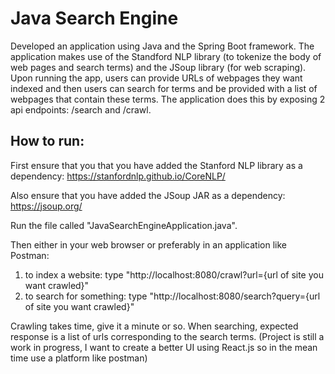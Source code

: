 # Java Search Engine
Developed an application using Java and the Spring Boot framework. The application makes use of the Standford NLP library (to tokenize the body of web pages and search terms) and the JSoup library (for web scraping). Upon running the app, users can provide URLs of webpages they want indexed and then users can search for terms and be provided with a list of webpages that contain these terms. The application does this by exposing 2 api endpoints: /search and /crawl.
## How to run:
First ensure that you that you have added the Stanford NLP library as a dependency: https://stanfordnlp.github.io/CoreNLP/

Also ensure that you have added the JSoup JAR as a dependency: https://jsoup.org/

Run the file called "JavaSearchEngineApplication.java".

Then either in your web browser or preferably in an application like Postman:
1) to index a website: type "http://localhost:8080/crawl?url={url of site you want crawled}"
2) to search for something: type "http://localhost:8080/search?query={url of site you want crawled}"

Crawling takes time, give it a minute or so.
When searching, expected response is a list of urls corresponding to the search terms. (Project is still a work in progress, I want to create a better UI using React.js so in the mean time use a platform like postman)

